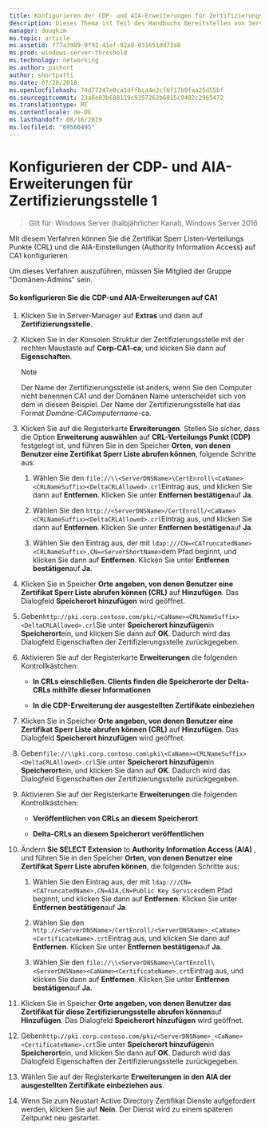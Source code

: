 ```yaml
---
title: Konfigurieren der CDP- und AIA-Erweiterungen für Zertifizierungsstelle 1
description: Dieses Thema ist Teil des Handbuchs Bereitstellen von Server Zertifikaten für drahtlose und drahtlose 802.1 x-bereit Stellungen.
manager: dougkim
ms.topic: article
ms.assetid: f77a3989-9f92-41ef-92a8-031651dd73a8
ms.prod: windows-server-threshold
ms.technology: networking
ms.author: pashort
author: shortpatti
ms.date: 07/26/2018
ms.openlocfilehash: 74d77347e0ca1dffbca4e2cf6f17b9faa25d55bf
ms.sourcegitcommit: 23a6e83b688119c9357262b6815c9402c2965472
ms.translationtype: MT
ms.contentlocale: de-DE
ms.lasthandoff: 08/16/2019
ms.locfileid: "69560495"
---
```

# <a name="configure-the-cdp-and-aia-extensions-on-ca1"></a>Konfigurieren der CDP- und AIA-Erweiterungen für Zertifizierungsstelle 1

>Gilt für: Windows Server (halbjährlicher Kanal), Windows Server 2016

Mit diesem Verfahren können Sie die Zertifikat Sperr Listen-Verteilungs Punkte (CRL) und die AIA-Einstellungen (Authority Information Access) auf CA1 konfigurieren.  
  
Um dieses Verfahren auszuführen, müssen Sie Mitglied der Gruppe "Domänen-Admins" sein.  
  
#### <a name="to-configure-the-cdp-and-aia-extensions-on-ca1"></a>So konfigurieren Sie die CDP-und AIA-Erweiterungen auf CA1  
  
1.  Klicken Sie in Server-Manager auf **Extras** und dann auf **Zertifizierungsstelle**.  
  
2.  Klicken Sie in der Konsolen Struktur der Zertifizierungsstelle mit der rechten Maustaste auf **Corp-CA1-ca**, und klicken Sie dann auf **Eigenschaften**.  
  
    > [!NOTE]  
    > Der Name der Zertifizierungsstelle ist anders, wenn Sie den Computer nicht benennen CA1 und der Domänen Name unterscheidet sich von dem in diesem Beispiel. Der Name der Zertifizierungsstelle hat das Format *Domäne*-*CAComputername*-ca.  
  
3.  Klicken Sie auf die Registerkarte **Erweiterungen**. Stellen Sie sicher, dass die Option **Erweiterung auswählen** auf **CRL-Verteilungs Punkt (CDP)** festgelegt ist, und führen Sie in den Speicher **Orten, von denen Benutzer eine Zertifikat Sperr Liste abrufen können**, folgende Schritte aus:  
  
    1.  Wählen Sie den `file://\\<ServerDNSName>\CertEnroll\<CaName><CRLNameSuffix><DeltaCRLAllowed>.crl`Eintrag aus, und klicken Sie dann auf **Entfernen**. Klicken Sie unter **Entfernen bestätigen**auf **Ja**.  
  
    2.  Wählen Sie den `http://<ServerDNSName>/CertEnroll/<CaName><CRLNameSuffix><DeltaCRLAllowed>.crl`Eintrag aus, und klicken Sie dann auf **Entfernen**. Klicken Sie unter **Entfernen bestätigen**auf **Ja**.  
  
    3.  Wählen Sie den Eintrag aus, der mit `ldap:///CN=<CATruncatedName><CRLNameSuffix>,CN=<ServerShortName>`dem Pfad beginnt, und klicken Sie dann auf **Entfernen**. Klicken Sie unter **Entfernen bestätigen**auf **Ja**.  
  
4.  Klicken Sie in Speicher **Orte angeben, von denen Benutzer eine Zertifikat Sperr Liste abrufen können (CRL)** auf **Hinzufügen**. Das Dialogfeld **Speicherort hinzufügen** wird geöffnet.  
  
5.  Geben`http://pki.corp.contoso.com/pki/<CaName><CRLNameSuffix><DeltaCRLAllowed>.crl`Sie unter **Speicherort hinzufügen**in **Speicherort**ein, und klicken Sie dann auf **OK**. Dadurch wird das Dialogfeld Eigenschaften der Zertifizierungsstelle zurückgegeben.  
  
6.  Aktivieren Sie auf der Registerkarte **Erweiterungen** die folgenden Kontrollkästchen:  
  
    -   **In CRLs einschließen. Clients finden die Speicherorte der Delta-CRLs mithilfe dieser Informationen**  
  
    -   **In die CDP-Erweiterung der ausgestellten Zertifikate einbeziehen**  
  
7.  Klicken Sie in Speicher **Orte angeben, von denen Benutzer eine Zertifikat Sperr Liste abrufen können (CRL)** auf **Hinzufügen**. Das Dialogfeld **Speicherort hinzufügen** wird geöffnet.  
  
8.  Geben`file://\\pki.corp.contoso.com\pki\<CaName><CRLNameSuffix><DeltaCRLAllowed>.crl`Sie unter **Speicherort hinzufügen**in **Speicherort**ein, und klicken Sie dann auf **OK**. Dadurch wird das Dialogfeld Eigenschaften der Zertifizierungsstelle zurückgegeben.  
  
9. Aktivieren Sie auf der Registerkarte **Erweiterungen** die folgenden Kontrollkästchen:  
  
    -   **Veröffentlichen von CRLs an diesem Speicherort**  
  
    -   **Delta-CRLs an diesem Speicherort veröffentlichen**  
  
10. Ändern **Sie SELECT Extension** to **Authority Information Access (AIA)** , und führen Sie in den Speicher **Orten, von denen Benutzer eine Zertifikat Sperr Liste abrufen können**, die folgenden Schritte aus:  
  
    1.  Wählen Sie den Eintrag aus, der mit `ldap:///CN=<CATruncatedName>,CN=AIA,CN=Public Key Services`dem Pfad beginnt, und klicken Sie dann auf **Entfernen**. Klicken Sie unter **Entfernen bestätigen**auf **Ja**.  
  
    2.  Wählen Sie den `http://<ServerDNSName>/CertEnroll/<ServerDNSName>_<CaName><CertificateName>.crt`Eintrag aus, und klicken Sie dann auf **Entfernen**. Klicken Sie unter **Entfernen bestätigen**auf **Ja**.  
  
    3.  Wählen Sie den `file://\\<ServerDNSName>\CertEnroll\<ServerDNSName><CaName><CertificateName>.crt`Eintrag aus, und klicken Sie dann auf **Entfernen**. Klicken Sie unter **Entfernen bestätigen**auf **Ja**.  
  
11. Klicken Sie in Speicher **Orte angeben, von denen Benutzer das Zertifikat für diese Zertifizierungsstelle abrufen können**auf **Hinzufügen**. Das Dialogfeld **Speicherort hinzufügen** wird geöffnet.  
  
12. Geben`http://pki.corp.contoso.com/pki/<ServerDNSName>_<CaName><CertificateName>.crt`Sie unter **Speicherort hinzufügen**in **Speicherort**ein, und klicken Sie dann auf **OK**. Dadurch wird das Dialogfeld Eigenschaften der Zertifizierungsstelle zurückgegeben.  
  
13. Wählen Sie auf der Registerkarte **Erweiterungen** **in den AIA der ausgestellten Zertifikate einbeziehen aus**.  
  
14. Wenn Sie zum Neustart Active Directory Zertifikat Dienste aufgefordert werden, klicken Sie auf **Nein**. Der Dienst wird zu einem späteren Zeitpunkt neu gestartet.  
  

